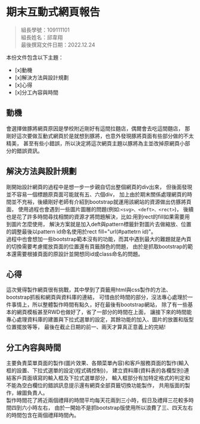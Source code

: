 ﻿# 期末互動式網頁報告
>
>組長學號：109111101
><br />
>組長姓名：邱韋翔
><br />
>最後撰寫文件日期：2022.12.24
>

本份文件包含以下主題：
- [x]動機
- [x]解決方法與設計規劃
- [x]心得
- [x]分工內容與時間

## 動機
會選擇做豚將網頁原因是學校附近剛好有這間拉麵店，偶爾會去吃這間麵店，
那剛好這次要做互動式網頁於是就想到豚將，也意外發現豚將頁面有些部分做的不太精美，
甚至有些小錯誤，所以決定將這次網頁主題以豚將為主並改掉原網頁小部分的錯誤資訊。

## 解決方法與設計規劃
剛開始設計網頁的過程中是想一步一步親自切出整個網頁的div出來，
但後面發現並不容易一個標題原頁面可能就有五、六個div，
加上由於期末關係處理網頁的時間並不充裕，後續剛好老師有介紹到bootstrap就運用該網站的資源做出仿豚將頁面，
使用過程也會遇到一些圖片圖層的問題(例如:`<svg>、<deft>、<rect>`)，
後續也是花了許多時間尋找相關的資源才將問題解決，比如:用到rect的fill如果需要用到圖片怎麼使用，
解決方案就是加入deft與pattern標籤針對圖片去做縮放、位置的調整最後以pattern id命名使用於rect fill="url(#pattetrn id)"。<br />
過程中也會想加一些bootstrap範本沒有的功能，而其中遇到最大的難題就是內頁的切換需要考慮擺放頁面的位置還有頁籤顏色的問題，
由於是抓取bootstrap的範本還需要根據頁面的原設計並開想同id或class命名的問題。

## 心得
這次覺得製作網頁很有挑戰，其中學到了頁籤用html與css製作的方法、bootstrap抓板和網頁與資料庫的連結，
可惜由於時間的部分，沒法專心處理於一件事情上，所以整體製作時間有點久，好在最後有bootstrap網站，
除了有一些基本的網頁模板甚至RWD也做好了，省了一部分的時間在上面，
讓接下來的時間能專心處理資料庫的建置與下拉式選單的設定，其餘功能的加入、圖片的放置和版型位置擺放等等，
最後在截止日期的前一、兩天才算真正意義上的完結!

## 分工內容與時間
主要負責菜單頁面的製作(圖片效果、各類菜單內容)和客戶服務頁面的製作(輸入框的設置、下拉式選單的設定(程式碼控制))，
建立資料庫(資料表的各欄型別)連結客戶頁面填寫的輸入框及下拉式選單部分，
輸入框部分有加特定格式的判定和不能為空白欄位的錯誤訊息提示還有網頁全部頁籤切換功能製作，
共用版面的製作，線圖負責人。<br />
製作時間花了將近兩個禮拜的時間平均每天花兩到三小時，假日及禮拜三花較多時間四到六小時左右，
由於一開始不是抓bootstrap版使用所以浪費了三、四天左右的時間包含在兩個禮拜時間內。



